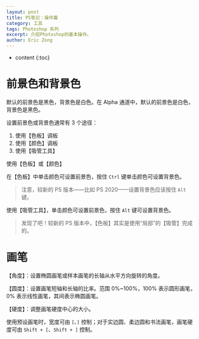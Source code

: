 ```yaml
---
layout: post
title: PS笔记：操作篇
category: 工具
tags: Photoshop 系列
excerpt: 介绍Photoshop的基本操作。
author: Eric Zong
---
```


* content
{:toc}
# 前景色和背景色

默认的前景色是黑色，背景色是白色。在 Alpha 通道中，默认的前景色是白色，背景色是黑色。

设置前景色或背景色通常有 3 个途径：

1. 使用【色板】调板
2. 使用【颜色】调板
3. 使用【吸管工具】

使用【色板】或【颜色】

在【色板】中单击颜色可设置前景色，按住 `Ctrl` 键单击颜色可设置背景色。

> 注意，较新的 PS 版本——比如 PS 2020——设置背景色应该按住 `Alt` 键。

使用【吸管工具】，单击颜色可设置前景色，按住 `Alt` 键可设置背景色。

> 发现了吧！较新的 PS 版本中，【色板】其实是使用“局部”的【吸管】完成的。

# 画笔

【角度】：设置椭圆画笔或样本画笔的长轴从水平方向旋转的角度。

【圆度】：设置画笔短轴和长轴的比率。范围 0%~100%，100% 表示圆形画笔，0% 表示线性画笔，其间表示椭圆画笔。

【硬度】：调整画笔硬度中心的大小。

使用预设画笔时，宽度可由 `[`、`]` 控制；对于实边圆、柔边圆和书法画笔，画笔硬度可由 `Shift + [`、`Shift + ]` 控制。